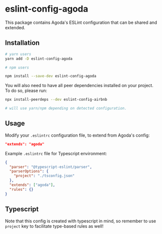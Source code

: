 # eslint-config-agoda

This package contains Agoda's ESLint configuration that can be shared and
extended.

## Installation

```sh
# yarn users
yarn add -D eslint-config-agoda

# npm users

npm install --save-dev eslint-config-agoda
```

You will also need to have all peer dependencies installed on your project. To
do so, please run:

```sh
npx install-peerdeps --dev eslint-config-airbnb

# will use yarn/npm depending on detected configuration.
```

## Usage

Modify your `.eslintrc` configuration file, to extend from Agoda's config:

```json
"extends": "agoda"
```

Example `.eslintrc` file for Typescript environment:

```json
{
  "parser": "@typescript-eslint/parser",
  "parserOptions": {
    "project": "./tsconfig.json"
  },
  "extends": ["agoda"],
  "rules": {}
}
```

## Typescript

Note that this config is created with typescript in mind, so remember to use
`project` key to facilitate type-based rules as well!
